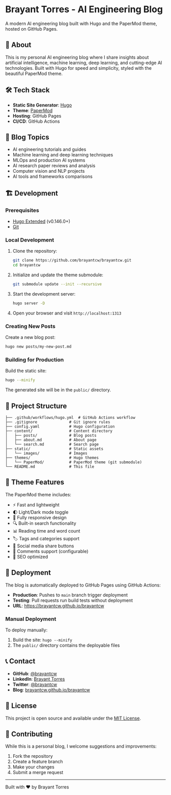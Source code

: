 # Brayant Torres - AI Engineering Blog

A modern AI engineering blog built with Hugo and the PaperMod theme, hosted on GitHub Pages.

## 🚀 About

This is my personal AI engineering blog where I share insights about artificial intelligence, machine learning, deep learning, and cutting-edge AI technologies. Built with Hugo for speed and simplicity, styled with the beautiful PaperMod theme.

## 🛠️ Tech Stack

- **Static Site Generator**: [Hugo](https://gohugo.io/)
- **Theme**: [PaperMod](https://github.com/adityatelange/hugo-PaperMod)
- **Hosting**: GitHub Pages
- **CI/CD**: GitHub Actions

## 📝 Blog Topics

- AI engineering tutorials and guides
- Machine learning and deep learning techniques
- MLOps and production AI systems
- AI research paper reviews and analysis
- Computer vision and NLP projects
- AI tools and frameworks comparisons

## 🏗️ Development

### Prerequisites

- [Hugo Extended](https://gohugo.io/getting-started/installing/) (v0.146.0+)
- [Git](https://git-scm.com/)

### Local Development

1. Clone the repository:
   ```bash
   git clone https://github.com/brayantcw/brayantcw.git
   cd brayantcw
   ```

2. Initialize and update the theme submodule:
   ```bash
   git submodule update --init --recursive
   ```

3. Start the development server:
   ```bash
   hugo server -D
   ```

4. Open your browser and visit `http://localhost:1313`

### Creating New Posts

Create a new blog post:
```bash
hugo new posts/my-new-post.md
```

### Building for Production

Build the static site:
```bash
hugo --minify
```

The generated site will be in the `public/` directory.

## 📁 Project Structure

```
├── .github/workflows/hugo.yml  # GitHub Actions workflow
├── .gitignore              # Git ignore rules
├── config.yaml             # Hugo configuration
├── content/                # Content directory
│   ├── posts/              # Blog posts
│   ├── about.md            # About page
│   └── search.md           # Search page
├── static/                 # Static assets
│   └── images/             # Images
├── themes/                 # Hugo themes
│   └── PaperMod/           # PaperMod theme (git submodule)
└── README.md               # This file
```

## 🎨 Theme Features

The PaperMod theme includes:

- ⚡ Fast and lightweight
- 🌓 Light/Dark mode toggle
- 📱 Fully responsive design
- 🔍 Built-in search functionality
- 📊 Reading time and word count
- 🏷️ Tags and categories support
- 📱 Social media share buttons
- 💬 Comments support (configurable)
- 🎯 SEO optimized

## 🚀 Deployment

The blog is automatically deployed to GitHub Pages using GitHub Actions:

- **Production**: Pushes to `main` branch trigger deployment
- **Testing**: Pull requests run build tests without deployment
- **URL**: https://brayantcw.github.io/brayantcw

### Manual Deployment

To deploy manually:

1. Build the site: `hugo --minify`
2. The `public/` directory contains the deployable files

## 📞 Contact

- **GitHub**: [@brayantcw](https://github.com/brayantcw)
- **LinkedIn**: [Brayant Torres](https://www.linkedin.com/in/brayan-torres-re7a9839137/)
- **Twitter**: [@brayantcw](https://twitter.com/brayantcw)
- **Blog**: [brayantcw.github.io/brayantcw](https://brayantcw.github.io/brayantcw)

## 📄 License

This project is open source and available under the [MIT License](LICENSE).

## 🤝 Contributing

While this is a personal blog, I welcome suggestions and improvements:

1. Fork the repository
2. Create a feature branch
3. Make your changes
4. Submit a merge request

---

Built with ❤️ by Brayant Torres